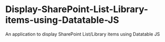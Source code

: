# Display-SharePoint-List-Library-items-using-Datatable-JS
 An application to display SharePoint List/Library items using Datatable JS

